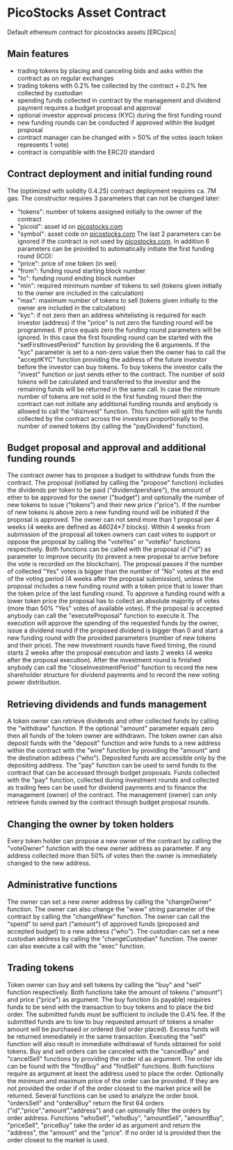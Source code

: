 # PicoStocks Asset Contract

Default ethereum contract for picostocks assets [ERCpico]

## Main features

-	trading tokens by placing and canceling bids and asks within the contract as on regular exchanges 
-	trading tokens with 0.2% fee collected by the contract + 0.2% fee collected by custodian
-	spending funds collected in contract by the management and dividend payment requires a budget proposal and approval
-	optional investor approval process (KYC) during the first funding round
-	new funding rounds can be conducted if approved within the budget proposal
-	contract manager can be changed with > 50% of the votes (each token represents 1 vote)
-	contract is compatible with the ERC20 standard

## Contract deployment and initial funding round

The (optimized with solidity 0.4.25) contract deployment requires ca. 7M gas. The constructor requires 3 parameters that can not be changed later:
-	"tokens": number of tokens assigned initially to the owner of the contract
-	"picoid": asset id on [picostocks.com](https://picostocks.com)
-	"symbol": asset code on [picostocks.com](https://picostocks.com)
The last 2 parameters can be ignored if the contract is not used by [picostocks.com](https://picostocks.com). In addition 6 parameters can be provided to automatically initiate the first funding round (ICO):
-	"price": price of one token (in wei)
-	"from": funding round starting block number
-	"to": funding round ending block number
-	"min": required minimum number of tokens to sell (tokens given initially to the owner are included in the calculation)
-	"max": maximum number of tokens to sell (tokens given initially to the owner are included in the calculation)
-	"kyc": if not zero then an address whitelisting is required for each investor (address)
if the "price" is not zero the funding round will be programmed. If price equals zero the funding round parameters will be ignored. In this case the first founding round can be started with the "setFirstInvestPeriod" function by providing the 6 arguments.
If the "kyc" parameter is set to a non-zero value then the owner has to call the "acceptKYC" function providing the address of the future investor before the investor can buy tokens.
To buy tokens the investor calls the "invest" function or just sends ether to the contract. The number of sold tokens will be calculated and transferred to the investor and the remaining funds will be returned in the same call.
In case the minimum number of tokens are not sold in the first funding round then the contract can not initiate any additional funding rounds and anybody is allowed to call the "disinvest" function. This function will split the funds collected by the contract across the investors proportionally to the number of owned tokens (by calling the "payDividend" function).

## Budget proposal and approval and additional funding rounds

The contract owner has to propose a budget to withdraw funds from the contract. The proposal (initiated by calling the "propose" function) includes the dividends per token to be paid ("dividendpershare"), the amount of ether to be approved for the owner ("budget") and optionally the number of new tokens to issue ("tokens") and their new price ("price"). If the number of new tokens is above zero a new funding round will be initiated if the proposal is approved. The owner can not send more than 1 proposal per 4 weeks (4 weeks are defined as 4*60*24*7 blocks).
Within 4 weeks from submission of the proposal all token owners can cast votes to support or oppose the proposal by calling the "voteYes" or "voteNo" functions respectively. Both functions can be called with the proposal id ("id") as parameter to improve security (to prevent a new proposal to arrive before the vote is recorded on the blockchain).
The proposal passes if the number of collected "Yes" votes is bigger than the number of "No" votes at the end of the voting period (4 weeks after the proposal submission), unless the proposal includes a new funding round with a token price that is lower than the token price of the last funding round. To approve a funding round with a lower token price the proposal has to collect an absolute majority of votes (more than 50% "Yes" votes of available votes).
If the proposal is accepted anybody can call the "executeProposal" function to execute it. The execution will approve the spending of the requested funds by the owner, issue a dividend round if the proposed dividend is bigger than 0 and start a new funding round with the provided parameters (number of new tokens and their price). The new investment rounds have fixed timing, the round starts 2 weeks after the proposal execution and lasts 2 weeks (4 weeks after the proposal execution). After the investment round is finished anybody can call the "closeInvestmentPeriod" function to record the new shareholder structure for dividend payments and to record the new voting power distribution.

## Retrieving dividends and funds management

A token owner can retrieve dividends and other collected funds by calling the "withdraw" function. If the optional "amount" parameter equals zero then all funds of the token owner are withdrawn. The token owner can also deposit funds with the "deposit" function and wire funds to a new address within the contract with the "wire" function by providing the "amount" and the destination address ("who"). Deposited funds are accessible only by the depositing address. The "pay" function can be used to send funds to the contract that can be accessed through budget proposals.
Funds collected with the "pay" function, collected during investment rounds and collected as trading fees can be used for dividend payments and to finance the management (owner) of the contract.
The management (owner) can only retrieve funds owned by the contract through budget proposal rounds.

## Changing the owner by token holders

Every token holder can propose a new owner of the contract by calling the "voteOwner" function with the new owner address as parameter. If any address collected more than 50% of votes then the owner is immediately changed to the new address.

## Administrative functions

The owner can set a new owner address by calling the "changeOwner" function.
The owner can also change the "www" string parameter of the contract by calling the "changeWww" function.
The owner can call the "spend" to send part ("amount") of approved funds (proposed and accepted budget) to a new address ("who").
The custodian can set a new custodian address by calling the "changeCustodian" function.
The owner can also execute a call with the "exec" function.

## Trading tokens

Token owner can buy and sell tokens by calling the "buy" and "sell" function respectively. Both functions take the amount of tokens ("amount") and price ("price") as argument. The buy function (is payable) requires funds to be send with the transaction to buy tokens and to place the bid order. The submitted funds must be sufficient to include the 0.4% fee. If the submitted funds are to low to buy requested amount of tokens a smaller amount will be purchased or ordered (bid order placed). Excess funds will be returned immediately in the same transaction. Executing the "sell" function will also result in immediate withdrawal of funds obtained for sold tokens.
Buy and sell orders can be canceled with the "cancelBuy" and "cancelSell" functions by providing the order id as argument. The order ids can be found with the "findBuy" and "findSell" functions. Both functions require as argument at least the address used to place the order. Optionally the minimum and maximum price of the order can be provided. If they are not provided the order if of the order closest to the market price will be returned.
Several functions can be used to analyze the order book. "ordersSell" and "ordersBuy" return the first 64 orders ("id","price","amount","address") and can optionally filter the orders by order address. Functions "whoSell", "whoBuy", "amountSell", "amountBuy", "priceSell", "priceBuy" take the order id as argument and return the "address", the "amount" and the "price". If no order id is provided then the order closest to the market is used.

